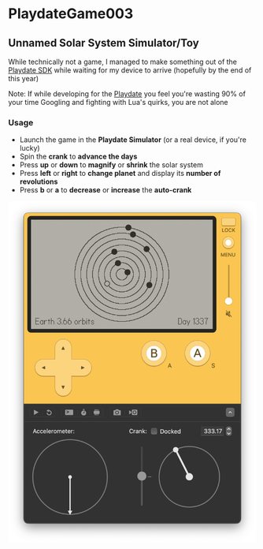 # PlaydateGame003

## Unnamed Solar System Simulator/Toy

While technically not a game, I managed to make something out of the [Playdate SDK](https://play.date/dev/) while waiting for my device to arrive (hopefully by the end of this year)

Note: If while developing for the [Playdate](https://play.date/) you feel you're wasting 90% of your time Googling and fighting with Lua's quirks, you are not alone

### Usage

- Launch the game in the **Playdate Simulator** (or a real device, if you're lucky)
- Spin the **crank** to **advance the days**
- Press **up** or **down** to **magnify** or **shrink** the solar system
- Press **left** or **right** to **change planet** and display its **number of revolutions**
- Press **b** or **a** to **decrease** or **increase** the **auto-crank**

![Screenshot of the game](screenshot.png)
